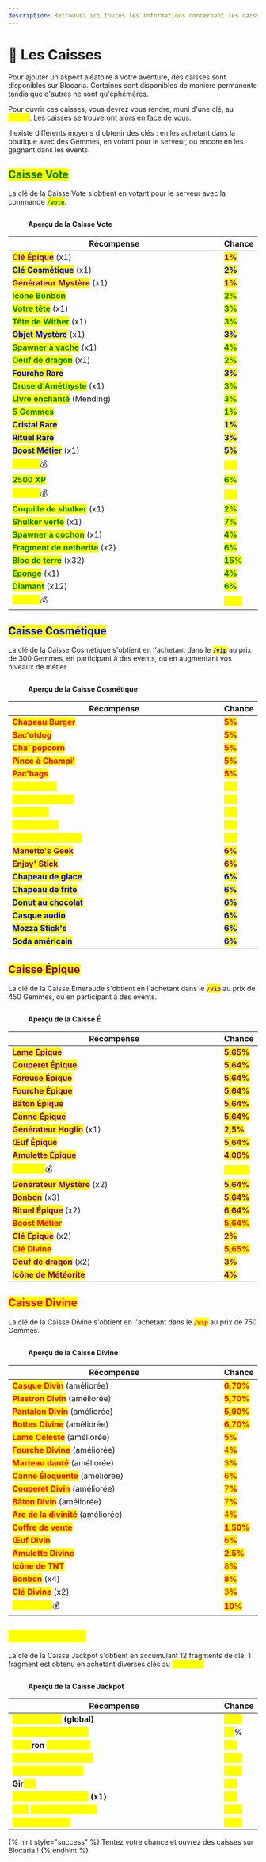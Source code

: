```yaml
---
description: Retrouvez ici toutes les informations concernant les caisses
---
```


# 🎁 Les Caisses

Pour ajouter un aspect aléatoire à votre aventure, des caisses sont disponibles sur Blocaria. Certaines sont disponibles de manière permanente tandis que d'autres ne sont qu'éphémères.

Pour ouvrir ces caisses, vous devrez vous rendre, muni d'une clé, au <mark style="color:yellow;">**`/spawn`**</mark>. Les caisses se trouveront alors en face de vous.

Il existe différents moyens d'obtenir des clés : en les achetant dans la boutique avec des Gemmes, en votant pour le serveur, ou encore en les gagnant dans les events.

## <mark style="color:green;">Caisse Vote</mark>

La clé de la Caisse Vote s'obtient en votant pour le serveur avec la commande <mark style="color:green;">**`/vote`**</mark>.

<figure><img src="../.gitbook/assets/image (32).png" alt=""><figcaption><p><strong>Aperçu de la Caisse Vote</strong></p></figcaption></figure>

<table><thead><tr><th width="437">Récompense</th><th>Chance</th></tr></thead><tbody><tr><td><mark style="color:purple;"><strong>Clé Épique</strong></mark> (x1)</td><td><mark style="color:purple;"><strong>1%</strong></mark></td></tr><tr><td><mark style="color:blue;"><strong>Clé Cosmétique</strong></mark> (x1)</td><td><mark style="color:blue;"><strong>2%</strong></mark></td></tr><tr><td><mark style="color:purple;"><strong>Générateur Mystère</strong></mark> (x1)</td><td><mark style="color:purple;"><strong>1%</strong></mark></td></tr><tr><td><mark style="color:green;"><strong>Icône Bonbon</strong></mark></td><td><mark style="color:green;"><strong>2%</strong></mark></td></tr><tr><td><mark style="color:green;"><strong>Votre tête</strong></mark> (x1)</td><td><mark style="color:green;"><strong>3%</strong></mark></td></tr><tr><td><mark style="color:green;"><strong>Tête de Wither</strong></mark> (x1)</td><td><mark style="color:green;"><strong>3%</strong></mark></td></tr><tr><td><mark style="color:blue;"><strong>Objet Mystère</strong></mark> (x1)</td><td><mark style="color:blue;"><strong>3%</strong></mark></td></tr><tr><td><mark style="color:green;"><strong>Spawner à vache</strong></mark> (x1)</td><td><mark style="color:green;"><strong>4%</strong></mark></td></tr><tr><td><mark style="color:green;"><strong>Oeuf de dragon</strong></mark> (x1)</td><td><mark style="color:green;"><strong>2%</strong></mark></td></tr><tr><td><mark style="color:blue;"><strong>Fourche Rare</strong></mark></td><td><mark style="color:blue;"><strong>3%</strong></mark></td></tr><tr><td><mark style="color:green;"><strong>Druse d'Améthyste</strong></mark> (x1)</td><td><mark style="color:green;"><strong>3%</strong></mark></td></tr><tr><td><mark style="color:green;"><strong>Livre enchanté</strong></mark> (Mending)</td><td><mark style="color:green;"><strong>3%</strong></mark></td></tr><tr><td><mark style="color:green;"><strong>5 Gemmes</strong></mark></td><td><mark style="color:green;"><strong>1%</strong></mark></td></tr><tr><td><mark style="color:blue;"><strong>Cristal Rare</strong></mark></td><td><mark style="color:blue;"><strong>1%</strong></mark></td></tr><tr><td><mark style="color:blue;"><strong>Rituel Rare</strong></mark></td><td><mark style="color:blue;"><strong>3%</strong></mark></td></tr><tr><td><mark style="color:blue;"><strong>Boost Métier</strong></mark> (x1)</td><td><mark style="color:blue;"><strong>5%</strong></mark></td></tr><tr><td><mark style="color:yellow;"><strong>75.000</strong></mark>💰</td><td><mark style="color:yellow;"><strong>4%</strong></mark></td></tr><tr><td><mark style="color:green;"><strong>2500 XP</strong></mark></td><td><mark style="color:green;"><strong>6%</strong></mark></td></tr><tr><td><mark style="color:yellow;"><strong>50.000</strong></mark>💰</td><td><mark style="color:yellow;"><strong>5%</strong></mark></td></tr><tr><td><mark style="color:green;"><strong>Coquille de shulker</strong></mark> (x1)</td><td><mark style="color:green;"><strong>2%</strong></mark></td></tr><tr><td><mark style="color:green;"><strong>Shulker verte</strong></mark> (x1)</td><td><mark style="color:green;"><strong>7%</strong></mark></td></tr><tr><td><mark style="color:green;"><strong>Spawner à cochon</strong></mark> (x1)</td><td><mark style="color:green;"><strong>4%</strong></mark></td></tr><tr><td><mark style="color:green;"><strong>Fragment de netherite</strong></mark> (x2)</td><td><mark style="color:green;"><strong>6%</strong></mark></td></tr><tr><td><mark style="color:green;"><strong>Bloc de terre</strong></mark> (x32)</td><td><mark style="color:green;"><strong>15%</strong></mark></td></tr><tr><td><mark style="color:green;"><strong>Éponge</strong></mark> (x1)</td><td><mark style="color:green;"><strong>4%</strong></mark></td></tr><tr><td><mark style="color:green;"><strong>Diamant</strong></mark> (x12)</td><td><mark style="color:green;"><strong>6%</strong></mark></td></tr><tr><td><mark style="color:yellow;"><strong>25.000</strong></mark>💰</td><td><mark style="color:yellow;"><strong>15%</strong></mark></td></tr></tbody></table>

## <mark style="color:blue;">Caisse Cosmétique</mark>

La clé de la Caisse Cosmétique s'obtient en l'achetant dans le <mark style="color:blue;">**`/vip`**</mark> au prix de 300 Gemmes,  en participant à des events, ou en augmentant vos niveaux de métier.

<figure><img src="../.gitbook/assets/image (1) (1) (1).png" alt=""><figcaption><p><strong>Aperçu de la Caisse Cosmétique</strong></p></figcaption></figure>

<table><thead><tr><th width="437">Récompense</th><th>Chance</th></tr></thead><tbody><tr><td><mark style="color:red;"><strong>Chapeau Burger</strong></mark></td><td><mark style="color:red;"><strong>5%</strong></mark></td></tr><tr><td><mark style="color:red;"><strong>Sac'otdog</strong></mark></td><td><mark style="color:red;"><strong>5%</strong></mark></td></tr><tr><td><mark style="color:red;"><strong>Cha' popcorn</strong></mark></td><td><mark style="color:red;"><strong>5%</strong></mark></td></tr><tr><td><mark style="color:red;"><strong>Pince à Champi'</strong></mark></td><td><mark style="color:red;"><strong>5%</strong></mark></td></tr><tr><td><mark style="color:red;"><strong>Pac'bags</strong></mark></td><td><mark style="color:red;"><strong>5%</strong></mark></td></tr><tr><td><mark style="color:yellow;"><strong>Sac à pièce</strong></mark></td><td><mark style="color:yellow;"><strong>5%</strong></mark></td></tr><tr><td><mark style="color:yellow;"><strong>Pièce endiablée</strong></mark></td><td><mark style="color:yellow;"><strong>5%</strong></mark></td></tr><tr><td><mark style="color:yellow;"><strong>Pacm'hat</strong></mark></td><td><mark style="color:yellow;"><strong>5%</strong></mark></td></tr><tr><td><mark style="color:yellow;"><strong>Pizz'hat hut</strong></mark></td><td><mark style="color:yellow;"><strong>6%</strong></mark></td></tr><tr><td><mark style="color:yellow;"><strong>Machine d'arcade</strong></mark></td><td><mark style="color:yellow;"><strong>6%</strong></mark></td></tr><tr><td><mark style="color:purple;"><strong>Manetto's Geek</strong></mark></td><td><mark style="color:purple;"><strong>6%</strong></mark></td></tr><tr><td><mark style="color:purple;"><strong>Enjoy' Stick</strong></mark></td><td><mark style="color:purple;"><strong>6%</strong></mark></td></tr><tr><td><mark style="color:blue;"><strong>Chapeau de glace</strong></mark></td><td><mark style="color:blue;"><strong>6%</strong></mark></td></tr><tr><td><mark style="color:blue;"><strong>Chapeau de frite</strong></mark></td><td><mark style="color:blue;"><strong>6%</strong></mark></td></tr><tr><td><mark style="color:blue;"><strong>Donut au chocolat</strong></mark></td><td><mark style="color:blue;"><strong>6%</strong></mark></td></tr><tr><td><mark style="color:blue;"><strong>Casque audio</strong></mark></td><td><mark style="color:blue;"><strong>6%</strong></mark></td></tr><tr><td><mark style="color:blue;"><strong>Mozza Stick's</strong></mark></td><td><mark style="color:blue;"><strong>6%</strong></mark></td></tr><tr><td><mark style="color:blue;"><strong>Soda américain</strong></mark></td><td><mark style="color:blue;"><strong>6%</strong></mark></td></tr></tbody></table>

## <mark style="color:purple;">Caisse Épique</mark>

La clé de la Caisse Émeraude s'obtient en l'achetant dans le <mark style="color:purple;">**`/vip`**</mark> au prix de 450 Gemmes, ou en participant à des events.

<figure><img src="../.gitbook/assets/image (33).png" alt=""><figcaption><p><strong>Aperçu de la Caisse É</strong></p></figcaption></figure>

<table><thead><tr><th width="437">Récompense</th><th>Chance</th></tr></thead><tbody><tr><td><mark style="color:purple;"><strong>Lame Épique</strong></mark></td><td><mark style="color:purple;"><strong>5,65%</strong></mark></td></tr><tr><td><mark style="color:purple;"><strong>Couperet Épique</strong></mark></td><td><mark style="color:purple;"><strong>5,64%</strong></mark></td></tr><tr><td><mark style="color:purple;"><strong>Foreuse Épique</strong></mark></td><td><mark style="color:purple;"><strong>5,64%</strong></mark></td></tr><tr><td><mark style="color:purple;"><strong>Fourche Épique</strong></mark></td><td><mark style="color:purple;"><strong>5,64%</strong></mark></td></tr><tr><td><mark style="color:purple;"><strong>Bâton Épique</strong></mark></td><td><mark style="color:purple;"><strong>5,64%</strong></mark></td></tr><tr><td><mark style="color:purple;"><strong>Canne Épique</strong></mark></td><td><mark style="color:purple;"><strong>5,64%</strong></mark></td></tr><tr><td><mark style="color:purple;"><strong>Générateur Hoglin</strong></mark> (x1)</td><td><mark style="color:purple;"><strong>2,5%</strong></mark></td></tr><tr><td><mark style="color:purple;"><strong>Œuf</strong></mark><strong> </strong><mark style="color:purple;"><strong>Épique</strong></mark></td><td><mark style="color:purple;"><strong>5,64%</strong></mark></td></tr><tr><td><mark style="color:purple;"><strong>Amulette Épique</strong></mark></td><td><mark style="color:purple;"><strong>4,06%</strong></mark></td></tr><tr><td><mark style="color:yellow;"><strong>200.000</strong></mark>💰</td><td><mark style="color:yellow;"><strong>5,64%</strong></mark></td></tr><tr><td><mark style="color:purple;"><strong>Générateur Mystère</strong></mark> (x2)</td><td><mark style="color:purple;"><strong>5,64%</strong></mark></td></tr><tr><td><mark style="color:purple;"><strong>Bonbon</strong></mark> (x3)</td><td><mark style="color:purple;"><strong>5,64%</strong></mark></td></tr><tr><td><mark style="color:purple;"><strong>Rituel Épique</strong></mark> (x2)</td><td><mark style="color:purple;"><strong>6,64%</strong></mark></td></tr><tr><td><mark style="color:red;"><strong>Boost Métier</strong></mark></td><td><mark style="color:red;"><strong>5,64%</strong></mark></td></tr><tr><td><mark style="color:purple;"><strong>Clé Épique</strong></mark> (x2)</td><td><mark style="color:purple;"><strong>2%</strong></mark></td></tr><tr><td><mark style="color:red;"><strong>Clé Divine</strong></mark></td><td><mark style="color:red;"><strong>5,65%</strong></mark></td></tr><tr><td><mark style="color:purple;"><strong>Oeuf de dragon</strong></mark> (x2)</td><td><mark style="color:purple;"><strong>3%</strong></mark></td></tr><tr><td><mark style="color:purple;"><strong>Icône de Météorite</strong></mark></td><td><mark style="color:purple;"><strong>4%</strong></mark></td></tr></tbody></table>

## <mark style="color:red;">Caisse Divine</mark>

La clé de la Caisse Divine s'obtient en l'achetant dans le <mark style="color:red;">**`/vip`**</mark> au prix de 750 Gemmes.

<figure><img src="../.gitbook/assets/image (34).png" alt=""><figcaption><p><strong>Aperçu de la Caisse Divine</strong></p></figcaption></figure>

<table><thead><tr><th width="437">Récompense</th><th>Chance</th></tr></thead><tbody><tr><td><mark style="color:red;"><strong>Casque Divin</strong></mark> (améliorée)</td><td><mark style="color:red;"><strong>6,70%</strong></mark></td></tr><tr><td><mark style="color:red;"><strong>Plastron Divin</strong></mark> (améliorée)</td><td><mark style="color:red;"><strong>5,70%</strong></mark></td></tr><tr><td><mark style="color:red;"><strong>Pantalon Divin</strong></mark> (améliorée)</td><td><mark style="color:red;"><strong>5,90%</strong></mark></td></tr><tr><td><mark style="color:red;"><strong>Bottes Divine</strong></mark> (améliorée)</td><td><mark style="color:red;"><strong>6,70%</strong></mark></td></tr><tr><td><mark style="color:red;"><strong>Lame Céleste</strong></mark> (améliorée)</td><td><mark style="color:red;"><strong>5%</strong></mark></td></tr><tr><td><mark style="color:red;"><strong>Fourche Divine</strong></mark> (améliorée) </td><td><mark style="color:red;">4<strong>%</strong></mark></td></tr><tr><td><mark style="color:red;"><strong>Marteau danté</strong></mark> (améliorée) </td><td><mark style="color:red;">3<strong>%</strong></mark></td></tr><tr><td><mark style="color:red;"><strong>Canne Éloquente</strong></mark> (améliorée) </td><td><mark style="color:red;">6<strong>%</strong></mark></td></tr><tr><td><mark style="color:red;"><strong>Couperet Divin</strong></mark> (améliorée) </td><td><mark style="color:red;">7<strong>%</strong></mark></td></tr><tr><td><mark style="color:red;"><strong>Bâton Divin</strong></mark> (améliorée) </td><td><mark style="color:red;">7<strong>%</strong></mark></td></tr><tr><td><mark style="color:red;"><strong>Arc de la divinité</strong></mark> (améliorée) </td><td><mark style="color:red;">4<strong>%</strong></mark></td></tr><tr><td><mark style="color:red;"><strong>Coffre de vente</strong></mark></td><td><mark style="color:red;"><strong>1,50%</strong></mark></td></tr><tr><td><mark style="color:red;"><strong>Œuf Divin</strong></mark></td><td><mark style="color:red;">6<strong>%</strong></mark></td></tr><tr><td><mark style="color:red;"><strong>Amulette Divine</strong></mark></td><td><mark style="color:red;"><strong>2.5%</strong></mark></td></tr><tr><td><mark style="color:red;"><strong>Icône de TNT</strong></mark> </td><td><mark style="color:red;">8<strong>%</strong></mark></td></tr><tr><td><mark style="color:red;"><strong>Bonbon</strong></mark> (x4)</td><td><mark style="color:red;"><strong>8%</strong></mark></td></tr><tr><td><mark style="color:red;"><strong>Clé Divine</strong></mark> (x2)</td><td><mark style="color:red;">3<strong>%</strong></mark></td></tr><tr><td><mark style="color:yellow;"><strong>2.000.000</strong></mark>💰</td><td><mark style="color:red;"><strong>10%</strong></mark></td></tr></tbody></table>

## <mark style="color:yellow;">Caisse Jackpot</mark>

La clé de la Caisse Jackpot s'obtient en accumulant 12 fragments de clé, 1 fragment est obtenu en achetant diverses clés au <mark style="color:yellow;">**`/boutique`**</mark>

<figure><img src="../.gitbook/assets/background_jackpot_preview.png" alt=""><figcaption><p><strong>Aperçu de la Caisse Jackpot</strong></p></figcaption></figure>

<table><thead><tr><th width="437">Récompense</th><th>Chance</th></tr></thead><tbody><tr><td><mark style="color:yellow;"><strong>Boost Métier</strong></mark><strong> (global)</strong></td><td><mark style="color:yellow;"><strong>1</strong><strong>7%</strong></mark></td></tr><tr><td><mark style="color:yellow;"><strong>Casque</strong><strong> </strong><strong>du Guerrier</strong></mark></td><td><mark style="color:yellow;">12</mark><strong>%</strong></td></tr><tr><td><mark style="color:yellow;"><strong>Plast</strong></mark><strong>ron </strong><mark style="color:yellow;"><strong>du Guerrier</strong></mark></td><td><mark style="color:yellow;"><strong>9%</strong></mark></td></tr><tr><td><mark style="color:yellow;"><strong>Pantalon</strong><strong> </strong><strong>du Guerrier</strong></mark></td><td><mark style="color:yellow;"><strong>10%</strong></mark></td></tr><tr><td><mark style="color:yellow;"><strong>Bottes du Guerrier</strong></mark></td><td><mark style="color:yellow;"><strong>12%</strong></mark></td></tr><tr><td><strong>Gir</strong><mark style="color:yellow;"><strong>afe</strong></mark></td><td><mark style="color:yellow;"><strong>6%</strong></mark></td></tr><tr><td><mark style="color:yellow;"><strong>Générateur Gardien</strong></mark><strong> (x1)</strong></td><td><mark style="color:yellow;"><strong>6%</strong></mark></td></tr><tr><td><mark style="color:yellow;"><strong>Œuf</strong></mark> <mark style="color:yellow;"><strong>Albinos Aléatoire</strong></mark></td><td><mark style="color:yellow;"><strong>10%</strong></mark></td></tr><tr><td><mark style="color:yellow;"><strong>Coffre Jackpot</strong></mark></td><td><mark style="color:yellow;"><strong>18%</strong></mark></td></tr></tbody></table>

{% hint style="success" %}
Tentez votre chance et ouvrez des caisses sur Blocaria !
{% endhint %}
